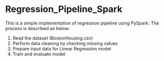 # Regression_Pipeline_Spark
This is a simple implementation of regression pipeline using PySpark. The process is described as below:
1. Read the dataset (BostonHousing.csv)
2. Perform data cleaning by checking missing values
3. Prepare input data for Linear Regression model
4. Train and evaluate model
